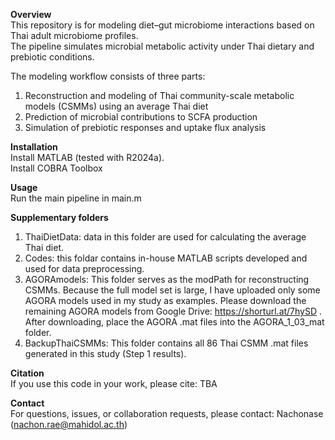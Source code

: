 **Overview**   
This repository is for modeling diet–gut microbiome interactions based on Thai adult microbiome profiles.  
The pipeline simulates microbial metabolic activity under Thai dietary and prebiotic conditions.  

The modeling workflow consists of three parts:  
1. Reconstruction and modeling of Thai community-scale metabolic models (CSMMs) using an average Thai diet  
2. Prediction of microbial contributions to SCFA production  
3. Simulation of prebiotic responses and uptake flux analysis  

**Installation**  
Install MATLAB (tested with R2024a).  
Install COBRA Toolbox  

**Usage**  
Run the main pipeline in main.m

**Supplementary folders**
1. ThaiDietData: data in this folder are used for calculating the average Thai diet.
2. Codes: this foldar contains in-house MATLAB scripts developed and used for data preprocessing.
3. AGORAmodels: This folder serves as the modPath for reconstructing CSMMs. Because the full model set is large, I have uploaded only some AGORA models used in my study as examples. Please download the remaining AGORA models from Google Drive: https://shorturl.at/7hySD . After downloading, place the AGORA .mat files into the AGORA_1_03_mat folder.
4. BackupThaiCSMMs: This folder contains all 86 Thai CSMM .mat files generated in this study (Step 1 results).
   
**Citation**  
If you use this code in your work, please cite: TBA

**Contact**  
For questions, issues, or collaboration requests, please contact: Nachonase (nachon.rae@mahidol.ac.th)
